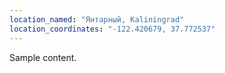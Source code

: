 ```yaml
---
location_named: "Янтарный, Kaliningrad"
location_coordinates: "-122.420679, 37.772537"
---
```


Sample content.
